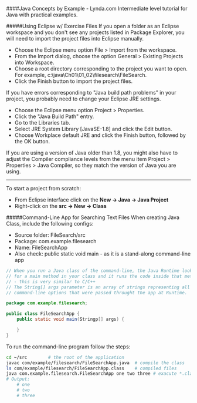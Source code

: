 ####Java Concepts by Example - Lynda.com
Intermediate level tutorial for Java with practical examples.

#####Using Eclipse w/ Exercise Files
If you open a folder as an Eclipse workspace and you don't see any projects listed in Package Explorer, you will need to import the project files into Eclipse manually. 
- Choose the Eclipse menu option File > Import from the workspace.
- From the Import dialog, choose the option General > Existing Projects into Workspace.
- Choose a root directory corresponding to the project you want to open.
    For example, 
        c:\java\Ch01\01_02\filesearch\FileSearch.
-  Click the Finish button to import the project files.

If you have errors corresponding to "Java build path problems" in your project, you probably need to change your Eclipse JRE settings.

- Choose the Eclipse menu option Project > Properties.
- Click the "Java Build Path" entry.
- Go to the Libraries tab.
- Select JRE System Library [JavaSE-1.8] and click the Edit button.
- Choose Workplace default JRE and click the Finish button, followed by the OK button.

If you are using a version of Java older than 1.8, you might also have to adjust the Compiler compliance levels from the menu item Project > Properties > Java Compiler, so they match the version of Java you are using.

***

To start a project from scratch:
- From Eclipse interface click on the **New -> Java -> Java Project**
- Right-click on the **src -> New -> Class** 

#####Command-Line App for Searching Text Files
When creating Java Class, include the following configs:
- Source folder: FileSearch/src
- Package: com.example.filesearch
- Name: FileSearchApp
- Also check: public static void main - as it is a stand-along command-line app

```java
// When you run a Java class of the command-line, the Java Runtime looks
// for a main method in your class and it runs the code inside that method
// - this is very similar to C/C++
// The String[] args parameter is an array of strings representing all the
// command-line options that were passed throught the app at Runtime.

package com.example.filesearch;

public class FileSearchApp {
    public static void main(Stringp[] args) {

    }
}
```
To run the command-line program follow the steps:

```bash
cd ~/src        # the root of the application
javac com/example/filesearch/FileSearchApp.java  # compile the class
ls com/example/filesearch/FileSearchApp.class    # compiled files
java com.example.filesearch.FileSearchApp one two three # exacute *.class
# Output:
    # one
    # two
    # three
```
